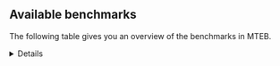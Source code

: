 ## Available benchmarks
The following table gives you an overview of the benchmarks in MTEB.

<details>

<!-- This allows the table to be autogenerated in the future: -->
<!-- BENCHMARKS TABLE START -->

| Name | Leaderboard name | # Tasks | Task Types | Domains | Languages |
|------|------------------|---------|------------|---------|-----------|
| [BEIR](https://arxiv.org/abs/2104.08663) | BEIR | 15 | Retrieval: 15 | [Programming, Non-fiction, Reviews, Web, Academic, Financial, News, Social, Medical, Written, Blog, Encyclopaedic, Government] | eng |
| [BEIR-NL](https://arxiv.org/abs/2412.08329) | BEIR-NL | 15 | Retrieval: 15 | [Non-fiction, Web, Academic, Written, Medical, Encyclopaedic] | nld |
| [BRIGHT](https://brightbenchmark.github.io/) | BRIGHT | 1 | Retrieval: 1 | [Written, Non-fiction] | eng |
| [BRIGHT (long)](https://brightbenchmark.github.io/) | BRIGHT (long) | 1 | Retrieval: 1 | [Written, Non-fiction] | eng |
| [BuiltBench(eng)](https://arxiv.org/abs/2411.12056) | BuiltBench(eng) | 4 | Clustering: 2, Retrieval: 1, Reranking: 1 | [Written, Engineering] | eng |
| [ChemTEB](https://arxiv.org/abs/2412.00532) | Chemical | 27 | BitextMining: 1, Classification: 17, Clustering: 2, PairClassification: 5, Retrieval: 2 | [Chemistry] | spa,eng,jpn,nld,kor,hin,por,zho,deu,fra,msa,ces,tur |
| [CoIR](https://github.com/CoIR-team/coir) | Code Information Retrieval | 10 | Retrieval: 10 | [Programming, Written] | python,ruby,javascript,go,c++,eng,sql,php,java |
| [CodeRAG](https://arxiv.org/abs/2406.14497) | CodeRAG | 4 | Reranking: 4 | [Programming] | python |
| [Encodechka](https://github.com/avidale/encodechka) | Encodechka | 7 | STS: 2, Classification: 4, PairClassification: 1 | [Non-fiction, Social, Web, News, Fiction, Written, Government] | rus |
| [FollowIR](https://arxiv.org/abs/2403.15246) | Instruction Following | 3 | InstructionRetrieval: 3 | [News, Written] | eng |
| [LongEmbed](https://arxiv.org/abs/2404.12096v2) | Long-context Retrieval | 6 | Retrieval: 6 | [Non-fiction, Academic, Spoken, Fiction, Written, Blog, Encyclopaedic] | eng |
| [MIEB(Img)](https://arxiv.org/abs/2504.10471) | Image only | 49 | Any2AnyRetrieval: 15, ImageClassification: 22, ImageClustering: 5, VisualSTS(eng): 5, VisualSTS(multi): 2 | [Non-fiction, Reviews, Web, Spoken, News, Social, Scene, Medical, Written, Blog, Encyclopaedic] | spa,eng,ita,nld,kor,ara,por,rus,cmn,deu,fra,pol,tur |
| [MIEB(Multilingual)](https://arxiv.org/abs/2504.10471) | Image-Text, Multilingual | 130 | ImageClassification: 22, ImageClustering: 5, ZeroShotClassification: 23, VisionCentricQA: 6, Compositionality: 7, VisualSTS(eng): 7, Any2AnyRetrieval: 45, DocumentUnderstanding: 10, Any2AnyMultilingualRetrieval: 3, VisualSTS(multi): 2 | [Non-fiction, Reviews, Constructed, Web, Academic, Social, News, Spoken, Scene, Medical, Written, Blog, Encyclopaedic] | dan,ind,est,nor,rus,hun,swe,cmn,fil,ell,spa,eng,hrv,ita,mri,kor,ara,nld,heb,ben,deu,pol,bul,ces,tur,quz,ron,tha,swa,hin,por,zho,ukr,fin,jpn,fas,fra,tel,vie |
| [MIEB(eng)](https://arxiv.org/abs/2504.10471) | Image-Text, English | 125 | ImageClassification: 22, ImageClustering: 5, ZeroShotClassification: 23, VisionCentricQA: 6, Compositionality: 7, VisualSTS(eng): 7, Any2AnyRetrieval: 45, DocumentUnderstanding: 10 | [Non-fiction, Reviews, Constructed, Web, Academic, Social, News, Spoken, Scene, Medical, Written, Blog, Encyclopaedic] | eng |
| [MIEB(lite)](https://arxiv.org/abs/2504.10471) | Image-Text, Lite | 51 | ImageClassification: 8, ImageClustering: 2, ZeroShotClassification: 7, VisionCentricQA: 5, Compositionality: 6, VisualSTS(eng): 2, VisualSTS(multi): 2, Any2AnyRetrieval: 11, DocumentUnderstanding: 6, Any2AnyMultilingualRetrieval: 2 | [Non-fiction, Reviews, Web, Academic, Social, News, Spoken, Scene, Medical, Written, Blog, Encyclopaedic] | dan,ind,est,nor,rus,hun,cmn,swe,fil,ell,spa,eng,hrv,ita,nld,kor,ara,mri,heb,ben,deu,pol,bul,ces,tur,quz,ron,tha,swa,hin,por,zho,ukr,fin,jpn,fas,fra,tel,vie |
| [MINERSBitextMining](https://arxiv.org/pdf/2406.07424) | MINERSBitextMining | 7 | BitextMining: 7 | [Written, Reviews, Social] | dan,ido,kur,jav,bel,hun,swe,ell,bug,eng,ile,tzl,heb,yue,nds,tgl,uig,urd,cbk,amh,swg,slk,fin,mhr,yid,gla,cha,pam,vie,min,tam,pes,ind,fry,mak,nob,ina,cym,kzj,nov,cmn,eus,glg,cor,lfn,spa,xho,nld,tat,ang,ban,bul,ces,fao,tur,mad,arz,epo,hin,por,kaz,dtp,afr,arq,yor,aze,jpn,rej,abs,mon,bbc,csb,est,oci,kab,rus,ibo,kat,uzb,zsm,lit,mar,hrv,orv,ben,lvs,pcm,gle,khm,isl,ron,tha,ceb,sqi,bre,pms,bew,srp,hau,cat,mal,ace,bhp,hsb,war,nij,slv,sun,dsb,ita,kor,ara,ast,tuk,deu,pol,bjn,awa,ber,mkd,lat,nno,bos,hye,ukr,swh,gsw,max,wuu,mui,fra,tel |
| MTEB(Code, v1) | Code | 12 | Retrieval: 12 | [Programming, Written] | python,ruby,typescript,shell,javascript,go,c++,eng,rust,swift,scala,sql,php,java,c |
| MTEB(Europe, v1) | European | 74 | BitextMining: 7, Classification: 21, Clustering: 8, Retrieval: 15, InstructionRetrieval: 3, MultilabelClassification: 2, PairClassification: 6, Reranking: 3, STS: 9 | [Reviews, Encyclopaedic, Web, Legal, Social, Subtitles, News, Written, Medical, Blog, Religious, Programming, Non-fiction, Constructed, Financial, Spoken, Academic, Fiction, Government] | dan,mlt,nob,est,hun,swe,rom,eus,ell,lit,slv,spa,eng,hrv,ita,nld,deu,pol,gle,bul,ces,lav,fao,ron,isl,nno,por,slk,fin,fra |
| MTEB(Indic, v1) | Indic | 23 | BitextMining: 4, Clustering: 1, Classification: 13, PairClassification: 1, Retrieval: 2, Reranking: 1, STS: 1 | [Non-fiction, Reviews, Constructed, Web, Spoken, Social, News, Religious, Fiction, Legal, Written, Encyclopaedic, Government] | asm,ory,mal,nep,pan,mar,eng,gbm,guj,bho,ben,awa,urd,doi,hne,sat,kan,mni,mai,npi,mup,mwr,hin,san,boy,bod,snd,raj,bgc,gom,brx,pus,kas,tel,tam |
| MTEB(Law, v1) | Legal | 8 | Retrieval: 8 | [Legal, Written] | zho,deu,eng |
| MTEB(Medical, v1) | Medical | 12 | Retrieval: 9, Clustering: 2, Reranking: 1 | [Non-fiction, Academic, Web, Medical, Written, Government] | spa,eng,rus,kor,ara,cmn,zho,fra,pol,vie |
| MTEB(Multilingual, v1) | Multilingual | 132 | BitextMining: 13, Classification: 43, Clustering: 17, Retrieval: 18, InstructionRetrieval: 3, MultilabelClassification: 5, PairClassification: 11, Reranking: 6, STS: 16 | [Reviews, Encyclopaedic, Web, Legal, Social, Subtitles, News, Written, Medical, Blog, Religious, Programming, Non-fiction, Constructed, Financial, Spoken, Academic, Entertainment, Fiction, Government] | mcb,zaa,cya,ksj,qvz,apz,nhe,kur,hvn,shj,lao,bjk,amf,urw,ell,lua,cwe,fai,kql,ruf,cco,tbf,plt,maa,tgl,zas,soy,nnq,mee,nuy,hbo,cac,obo,urd,tzj,wim,lgl,rmc,cjv,ulk,amh,mai,gnn,lim,mpm,xsi,kik,ntp,ntu,fin,slk,cnt,bss,tee,cmo,urt,yid,pon,mlg,cha,mxq,zlm,pam,ikk,aau,min,orm,anh,bkd,rwo,wuv,ctp,bxh,ziw,kyf,cmn,cgc,boj,beu,pjt,bhl,hui,kjs,mlh,mwe,mxb,uvh,scn,byr,hmn,bho,mgc,mop,ang,div,alq,fuc,msy,dyu,esk,sat,tnc,cpy,ian,amk,ots,por,zho,yon,ong,dtp,mti,arq,atd,avt,nhy,sny,aeb,kir,mos,mkj,rej,jac,pah,bps,cta,hot,kiw,nyu,caf,gub,yaa,acq,zar,kas,csb,tbc,bsj,pri,grn,aoi,kmg,oci,boa,nor,sus,blw,uzb,bkq,agm,chd,gwi,kwj,mwp,mux,lit,djk,faa,alp,atb,mar,cui,kpf,hrv,guj,ajp,ons,orv,dzo,cax,apr,ben,mih,ven,aaz,khm,tha,kpg,mgw,bkx,sim,tod,mcq,ceb,kvn,tsw,pwg,nqo,guh,wln,beo,tof,zos,chv,bew,mbl,for,mpt,wbi,kmu,uvl,awx,mbs,kbm,yal,swp,ded,zpo,hsb,sna,mxt,bzh,tew,mie,snx,tgk,zaw,wiu,waj,nij,slv,sue,gbm,ita,bco,viv,acf,ken,bsp,kor,ara,deu,pol,awa,cut,wnc,att,doi,yle,tah,miz,ffm,myu,aii,acm,otm,boy,apb,gum,inb,ukr,nhi,sey,ttc,ary,agd,aak,max,bbb,lcm,tcz,sco,smk,gvs,vec,yaq,pus,mui,tzm,mps,aso,con,smo,wsk,khs,ido,bqp,ory,xon,gyr,msc,mkn,mcd,aia,hun,ndg,fon,pio,apu,pls,zad,ars,sot,poh,cbs,eng,rai,reg,tso,uig,lav,bjr,amu,kde,azg,kze,sbe,tnk,cbk,tsn,mpp,noa,zsr,buk,zyp,swg,mkl,zty,tyv,aey,grc,kmk,gaw,wat,myk,ese,brx,ghs,ton,ata,zpm,pab,dov,tam,ydd,szl,nde,mau,srd,bjv,ncl,mak,klt,jae,dhg,gah,qvm,mey,kqc,rom,dob,shp,sxb,suz,tbg,mbb,nlg,hch,cbi,mvn,mva,cso,quy,abt,cbt,mwc,yap,cbr,lac,svk,lug,aby,usp,mco,kto,npl,spm,nii,zpl,hne,mad,kan,mdy,arz,atg,ayr,mup,gvc,kaz,ape,usa,jvn,tpi,kaq,gux,kwd,bch,wap,kqa,bgt,zat,jpn,agu,abs,dwr,adz,mox,mph,tos,yby,aom,glk,tlf,chk,mmx,quh,ibo,kat,omw,spy,dgz,urb,aka,mit,dop,row,kje,bmr,huv,ake,cjo,pib,tgo,tmd,bqc,klv,emp,nop,mxp,tnp,pcm,mib,hub,kyz,nin,zac,nhg,zaj,nca,ptu,npi,kek,dww,amm,tpz,azj,isn,cek,kbp,ssd,pag,cap,dah,kup,cnl,ssg,stp,zpz,mlt,hau,azz,bao,kvg,hus,kqw,bvd,srq,aoj,fil,hns,fij,pad,mlp,gvn,roo,dsb,amp,bak,gui,ast,qul,mbj,cjk,gng,msb,ber,hat,kmb,kon,yva,bpr,quc,kac,prs,ood,cbu,hye,leu,zap,vmy,tdt,qxo,swh,bhg,gym,wal,wuu,kud,ndj,hlt,knj,kiz,upv,ign,maz,mle,cuk,sja,tum,jiv,nbq,ipi,yrb,mna,sgz,lmo,hop,jav,qxh,nwi,kmo,daa,met,swe,cub,pap,nvm,spp,taw,mgh,tuf,bug,glv,piu,tzl,khz,yue,wnu,nds,amn,aui,bam,mam,acu,ilo,qxn,snp,sin,chf,heg,xnn,ngu,lex,dgr,tav,umb,krc,snd,mhr,bef,ikw,gmv,kne,gom,agt,wrk,cak,ind,xav,xbi,bvr,fry,ina,nya,kzj,ssw,ino,cop,nhw,eus,mcp,glg,aon,kkc,qve,dwy,mil,qup,ubr,agn,spa,qub,bjz,jid,llg,poy,tet,top,toc,plu,zpv,mri,tnn,ckb,kbc,ban,bul,ces,fuf,iws,tur,fao,ebk,wbp,myw,xho,swa,epo,som,shi,nou,wer,kgk,tif,ixl,afr,yor,wrs,aze,mir,mya,tuo,mhl,kyc,mio,okv,eri,gdr,zam,zia,muy,mon,zga,tpa,wmw,opm,est,lww,kab,chz,mbc,apn,bnp,khk,zsm,hix,jni,poe,mto,als,mqb,wol,car,yad,seh,uli,kdc,lvs,djr,nus,gvf,crn,sua,isl,run,anv,apc,sri,dif,guo,kms,kqf,etr,cle,kmh,tim,med,nys,zul,yut,too,pms,lin,kgp,nna,fas,sbk,srp,nso,kbh,kpw,mwf,yuw,ksr,pao,nko,otn,mal,msm,uri,ace,zav,big,zca,dik,gof,kkl,mig,nab,qwh,cof,enq,naf,agr,rkb,far,srn,ksd,knc,tir,ycn,bmu,caa,dad,cni,cuc,mbh,tuk,trc,bki,tfr,cab,ncj,mkd,lat,sps,haw,nak,bmk,qvs,bzd,bos,yka,aly,apw,kos,gup,ktm,rop,nif,cpc,pma,not,imo,bgs,ztq,mic,zpq,cpa,tel,txq,dan,nss,are,bem,iou,tcs,kgf,qvw,kpx,bel,kdl,csy,msk,snn,cux,lbb,ngp,nep,gam,mmo,ppo,mca,rug,crh,ile,poi,heb,taj,gun,ptp,udu,cbv,shn,mek,kam,lid,mni,xtm,arn,san,ter,twi,yss,cth,kew,bod,arp,zpu,taq,yre,xtd,fur,bgc,gla,bbr,zab,gdn,ctu,crx,mpx,vie,wos,pes,kyg,blz,nob,arl,meq,cym,nov,jao,ame,lbk,lif,bmh,cot,ubu,cor,sah,amo,fuh,rgu,xla,nch,otq,lfn,nld,zai,awk,tat,zao,tca,tte,aer,cao,msa,zpc,mqj,lus,sll,gfk,rro,dgc,abx,rmy,tac,toj,fuv,hin,amr,bjp,gnw,chq,tpt,gaz,maj,kyq,wed,awb,nhr,ote,uzn,aai,cpb,tzo,xed,wro,bbc,emi,hmo,asm,mjc,mpj,kbq,rus,srm,ssx,pan,prf,tbo,byx,auy,bea,txu,kin,ntj,ltz,vid,nho,gle,cbc,ron,tbz,tue,ltg,mwr,pir,kwi,nfa,huu,sqi,hto,tna,gul,pbt,raj,tiw,arb,bre,wiv,clu,nhu,bon,qvh,cpu,mks,quf,bzj,cat,bdd,bsn,kpr,bhp,geb,myy,sbs,tiy,cav,amx,mcf,qvn,sab,tke,box,maq,ura,war,jic,agg,knf,tku,nsn,qvc,mag,sun,kpj,fue,bus,nas,auc,yml,yuj,kmr,tvk,mcr,bjn,snc,cme,kwf,mzz,acr,knv,meu,tgp,luo,sag,wmt,nno,dji,ncu,sgb,kea,kue,spl,tuc,soq,gai,gsw,lij,ewe,mbt,azb,eko,mav,fra,hla,bba |
| [MTEB(Scandinavian, v1)](https://kennethenevoldsen.github.io/scandinavian-embedding-benchmark/) | Scandinavian | 28 | BitextMining: 2, Classification: 13, Retrieval: 7, Clustering: 6 | [Non-fiction, Reviews, Social, Web, News, Spoken, Fiction, Written, Legal, Blog, Encyclopaedic, Government] | dan,isl,nob,nno,swe,fao |
| [MTEB(cmn, v1)](https://github.com/FlagOpen/FlagEmbedding/tree/master/research/C_MTEB) | Chinese | 32 | Retrieval: 8, Reranking: 4, PairClassification: 2, Clustering: 4, STS: 7, Classification: 7 | [Non-fiction, Financial, Academic, Entertainment, Medical, Written, Government] | cmn |
| [MTEB(deu, v1)](https://arxiv.org/html/2401.02709v1) | German | 19 | Classification: 6, Clustering: 4, PairClassification: 2, Reranking: 1, Retrieval: 4, STS: 2 | [Non-fiction, Reviews, Web, Spoken, News, Written, Legal, Encyclopaedic] | deu |
| MTEB(eng, v1) | English Legacy | 56 | Classification: 12, Retrieval: 15, Clustering: 11, Reranking: 4, STS: 10, PairClassification: 3, Summarization: 1 | [Programming, Non-fiction, Reviews, Academic, Web, Social, Financial, Spoken, News, Written, Medical, Blog, Encyclopaedic, Government] | eng |
| MTEB(eng, v2) | English | 41 | Retrieval: 10, Clustering: 8, Reranking: 2, STS: 9, Classification: 8, PairClassification: 3, Summarization: 1 | [Programming, Non-fiction, Reviews, Web, Academic, Financial, Spoken, News, Social, Medical, Written, Blog, Encyclopaedic] | eng |
| MTEB(fas, beta) | Farsi (BETA) | 60 | Classification: 18, Clustering: 5, PairClassification: 8, Reranking: 2, Retrieval: 21, STS: 3, BitextMining: 3 | [Reviews, Social, Spoken, Academic, Web, News, Written, Medical, Blog, Encyclopaedic, Religious] | fas |
| [MTEB(fra, v1)](https://arxiv.org/abs/2405.20468) | French | 25 | Classification: 6, Clustering: 7, PairClassification: 1, Reranking: 2, Retrieval: 5, STS: 3, Summarization: 1 | [Non-fiction, Reviews, Academic, Spoken, News, Web, Social, Written, Legal, Encyclopaedic] | fra,eng |
| [MTEB(jpn, v1)](https://github.com/sbintuitions/JMTEB) | Japanese | 16 | Clustering: 2, Classification: 4, STS: 2, PairClassification: 1, Retrieval: 6, Reranking: 1 | [Non-fiction, Reviews, Web, Spoken, News, Academic, Written, Encyclopaedic] | jpn |
| MTEB(kor, v1) | Korean | 6 | Classification: 1, Reranking: 1, Retrieval: 2, STS: 2 | [Reviews, Web, Spoken, News, Written, Encyclopaedic] | kor |
| [MTEB(pol, v1)](https://arxiv.org/abs/2405.10138) | Polish | 17 | Classification: 7, Clustering: 3, PairClassification: 4, STS: 3 | [Non-fiction, Reviews, Social, Spoken, Academic, Web, News, Fiction, Written, Legal] | pol |
| [MTEB(rus, v1)](https://aclanthology.org/2023.eacl-main.148/) | Russian | 23 | Classification: 9, Clustering: 3, MultilabelClassification: 2, PairClassification: 1, Reranking: 2, Retrieval: 3, STS: 3 | [Reviews, Social, Web, News, Spoken, Academic, Written, Blog, Encyclopaedic] | rus |
| [NanoBEIR](https://huggingface.co/collections/zeta-alpha-ai/nanobeir-66e1a0af21dfd93e620cd9f6) | NanoBEIR | 13 | Retrieval: 13 | [Non-fiction, Academic, Social, News, Web, Medical, Written, Encyclopaedic] | eng |
| [RAR-b](https://arxiv.org/abs/2404.06347) | Reasoning retrieval | 17 | Retrieval: 17 | [Programming, Written, Encyclopaedic] | eng |

<!-- BENCHMARKS TABLE END -->

